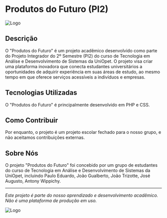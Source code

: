 # Produtos do Futuro (PI2)

![Logo](https://github.com/Os-Masqueico/PI2/blob/main/assets/logo-grande.png?raw=true)

## Descrição

O "Produtos do Futuro" é um projeto acadêmico desenvolvido como parte do Projeto Integrador do 2º Semestre (PI2) do curso de Tecnologia em Análise e Desenvolvimento de Sistemas da UniOpet. O projeto visa criar uma plataforma inovadora que conecta estudantes universitários a oportunidades de adquirir experiência em suas áreas de estudo, ao mesmo tempo em que oferece serviços acessíveis a indivíduos e empresas.

## Tecnologias Utilizadas

O "Produtos do Futuro" é principalmente desenvolvido em PHP e CSS.

## Como Contribuir

Por enquanto, o projeto é um projeto escolar fechado para o nosso grupo, e não aceitamos contribuições externas.

## Sobre Nós

O projeto "Produtos do Futuro" foi concebido por um grupo de estudantes do curso de Tecnologia em Análise e Desenvolvimento de Sistemas da UniOpet, incluindo Paulo Eduardo, João Gualberto, João Trizotte, José Augusto, Antony Wippichy.

---

*Este projeto é parte do nosso aprendizado e desenvolvimento acadêmico. Não é uma plataforma de produção em uso.*

![Logo](https://github.com/Os-Masqueico/PI2/blob/main/assets/logo.png?raw=true)


